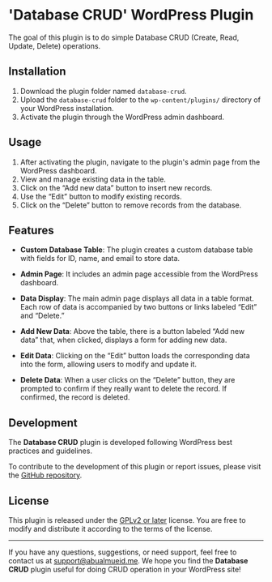 # 'Database CRUD' WordPress Plugin

The goal of this plugin is to do simple Database CRUD (Create, Read, Update, Delete) operations. 

## Installation

1. Download the plugin folder named `database-crud`.
2. Upload the `database-crud` folder to the `wp-content/plugins/` directory of your WordPress installation.
3. Activate the plugin through the WordPress admin dashboard.

## Usage

1. After activating the plugin, navigate to the plugin's admin page from the WordPress dashboard.
2. View and manage existing data in the table.
3. Click on the “Add new data” button to insert new records.
4. Use the “Edit” button to modify existing records.
5. Click on the “Delete” button to remove records from the database.


## Features

- **Custom Database Table**: The plugin creates a custom database table with fields for ID, name, and email to store data.

- **Admin Page**: It includes an admin page accessible from the WordPress dashboard.

- **Data Display**: The main admin page displays all data in a table format. Each row of data is accompanied by two buttons or links labeled “Edit” and “Delete.”

- **Add New Data**: Above the table, there is a button labeled “Add new data” that, when clicked, displays a form for adding new data.

- **Edit Data**: Clicking on the “Edit” button loads the corresponding data into the form, allowing users to modify and update it.

- **Delete Data**: When a user clicks on the “Delete” button, they are prompted to confirm if they really want to delete the record. If confirmed, the record is deleted.

## Development

The **Database CRUD** plugin is developed following WordPress best practices and guidelines.

To contribute to the development of this plugin or report issues, please visit the [GitHub repository](https://github.com/abualmueid/database-crud).

## License

This plugin is released under the [GPLv2 or later](https://www.gnu.org/licenses/gpl-2.0.html) license. You are free to modify and distribute it according to the terms of the license.

---

If you have any questions, suggestions, or need support, feel free to contact us at support@abualmueid.me. We hope you find the **Database CRUD** plugin useful for doing CRUD operation in your WordPress site!